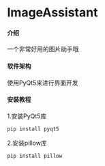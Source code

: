 # ImageAssistant

#### 介绍
一个非常好用的图片助手哦

#### 软件架构
使用PyQt5来进行界面开发


#### 安装教程
1.安装PyQt5库
```python
pip install pyqt5
```
2.安装pillow库
```python
pip install pillow
```